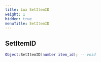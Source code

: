 ```yaml
---
title: Lua SetItemID
weight: 1
hidden: true
menuTitle: SetItemID
---
```

## SetItemID
```lua
Object:SetItemID(number item_id); -- void
```